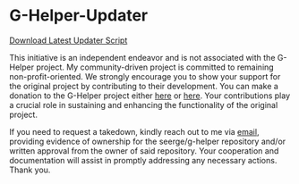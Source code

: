 # G-Helper-Updater

[Download Latest Updater Script](https://github.com/Adam-S-Amir/G-Helper-Updater/releases/)

This initiative is an independent endeavor and is not associated with the G-Helper project. My community-driven project is committed to remaining non-profit-oriented. We strongly encourage you to show your support for the original project by contributing to their development. You can make a donation to the G-Helper project either [here](https://www.paypal.com/donate/?hosted_button_id=SRM6QUX6ACXDY) or [here](https://www.paypal.com/donate/?hosted_button_id=4HMSHS4EBQWTA). Your contributions play a crucial role in sustaining and enhancing the functionality of the original project.


If you need to request a takedown, kindly reach out to me via [email](mailto:amiradam0323@gmail.com), providing evidence of ownership for the seerge/g-helper repository and/or written approval from the owner of said repository. Your cooperation and documentation will assist in promptly addressing any necessary actions. Thank you.
